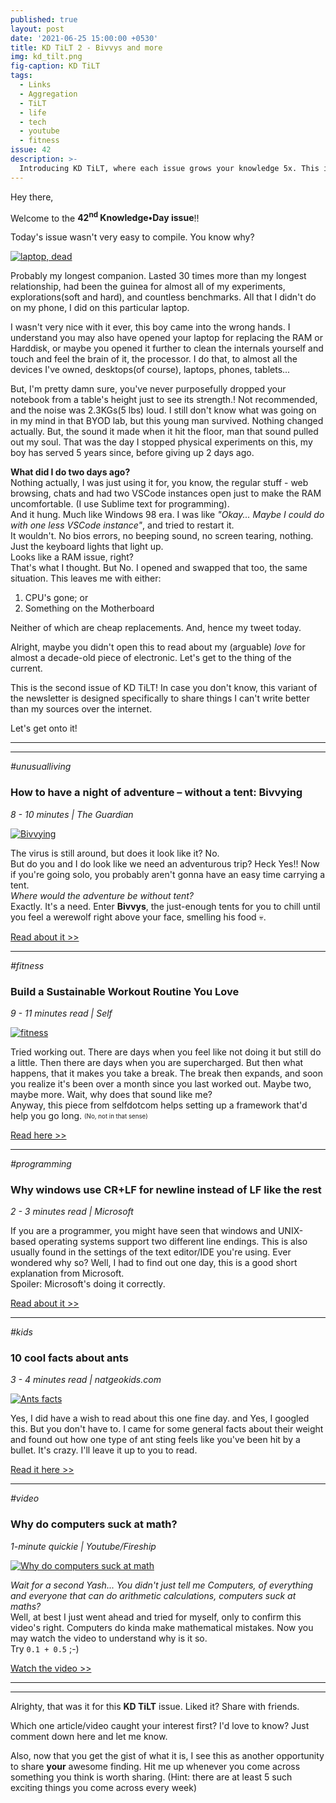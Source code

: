 ```yaml
---
published: true
layout: post
date: '2021-06-25 15:00:00 +0530'
title: KD TiLT 2 - Bivvys and more
img: kd_tilt.png
fig-caption: KD TiLT
tags:
  - Links
  - Aggregation
  - TiLT
  - life
  - tech
  - youtube
  - fitness
issue: 42
description: >-
  Introducing KD TiLT, where each issue grows your knowledge 5x. This is the second episode.
---
```

Hey there,

Welcome to the **42<sup>nd</sup> Knowledge•Day issue**!!  

Today's issue wasn't very easy to compile. You know why?  

[![laptop, dead]({{site.baseurl}}/assets/img/my_pavilion_g6.png)](https://twitter.com/OhY4sh/status/1408463702639005698)

Probably my longest companion. Lasted 30 times more than my longest relationship, had been the guinea for almost all of my experiments, explorations(soft and hard), and countless benchmarks. All that I didn't do on my phone, I did on this particular laptop.  

I wasn't very nice with it ever, this boy came into the wrong hands. I understand you may also have opened your laptop for replacing the RAM or Harddisk, or maybe you opened it further to clean the internals yourself and touch and feel the brain of it, the processor. I do that, to almost all the devices I've owned, desktops(of course), laptops, phones, tablets...  

But, I'm pretty damn sure, you've never purposefully dropped your notebook from a table's height just to see its strength.! Not recommended, and the noise was 2.3KGs(5 lbs) loud. I still don't know what was going on in my mind in that BYOD lab, but this young man survived. Nothing changed actually. But, the sound it made when it hit the floor, man that sound pulled out my soul.  That was the day I stopped physical experiments on this, my boy has served 5 years since, before giving up 2 days ago.  

**What did I do two days ago?**  
Nothing actually, I was just using it for, you know, the regular stuff - web browsing, chats and had two VSCode instances open just to make the RAM uncomfortable. (I use Sublime text for programming).  
And it hung. Much like Windows 98 era. I was like _"Okay... Maybe I could do with one less VSCode instance"_, and tried to restart it.  
It wouldn't. No bios errors, no beeping sound, no screen tearing, nothing. Just the keyboard lights that light up.    
Looks like a RAM issue, right?    
That's what I thought. But No. I opened and swapped that too, the same situation. This leaves me with either:  
1. CPU's gone; or
2. Something on the Motherboard   

Neither of which are cheap replacements. And, hence my tweet today.   

Alright, maybe you didn't open this to read about my (arguable) _love_ for almost a decade-old piece of electronic. Let's get to the thing of the current.   

This is the second issue of KD TiLT! In case you don't know, this variant of the newsletter is designed specifically to share things I can't write better than my sources over the internet.   

Let's get onto it!

--------
--------

_#unusualliving_
### How to have a night of adventure – without a tent: Bivvying
_8 - 10 minutes | The Guardian_

[![Bivvying](https://i.guim.co.uk/img/media/6065ff93427a34838da321a8e3b6c783fd4ba8bf/0_497_7360_4415/master/7360.jpg?width=1020&quality=45&auto=format&fit=max&dpr=2&s=df405b46f6a27c96b4a4248cbe4c7eb4)](https://www.theguardian.com/travel/2021/jun/16/bivvying-night-adventure-close-to-home-camping-without-tent)

The virus is still around, but does it look like it? No.  
But do you and I do look like we need an adventurous trip? Heck Yes!! Now if you're going solo, you probably aren't gonna have an easy time carrying a tent.  
_Where would the adventure be without tent?_  
Exactly. It's a need. Enter **Bivvys**, the just-enough tents for you to chill until you feel a werewolf right above your face, smelling his food 💀.  

[Read about it >>](https://www.theguardian.com/travel/2021/jun/16/bivvying-night-adventure-close-to-home-camping-without-tent)

--------

_#fitness_
### Build a Sustainable Workout Routine You Love
_9 - 11 minutes read | Self_

[![fitness](https://media.self.com/photos/6092c6f54eb017b40e89d517/4:3/w_2560%2Cc_limit/fitness_workouts_movement.jpeg)](https://www.self.com/story/fitness-resistance-building-sustainable-workout-program)

Tried working out. There are days when you feel like not doing it but still do a little. Then there are days when you are supercharged. But then what happens, that it makes you take a break. The break then expands, and soon you realize it's been over a month since you last worked out. 
Maybe two, maybe more. Wait, why does that sound like me?  
Anyway, this piece from selfdotcom helps setting up a framework that'd help you go long. <sub><sup>(No, not in that sense)</sup></sub>  

[Read here >>](https://www.self.com/story/fitness-resistance-building-sustainable-workout-program)

--------

_#programming_
### Why windows use CR+LF for newline instead of LF like the rest
_2 - 3 minutes read | Microsoft_

If you are a programmer, you might have seen that windows and UNIX-based operating systems support two different line endings. This is also usually found in the settings of the text editor/IDE you're using. Ever wondered why so? Well, I had to find out one day, this is a good short explanation from Microsoft.  
Spoiler: Microsoft's doing it correctly.  

[Read about it >>](https://devblogs.microsoft.com/oldnewthing/20040318-00/?p=40193)

--------

_#kids_
### 10 cool facts about ants
_3 - 4 minutes read | natgeokids.com_

[![Ants facts](https://www.natgeokids.com/wp-content/uploads/2016/11/ant-facts-secondary.jpg)](https://www.natgeokids.com/uk/discover/animals/insects/ant-facts/)

Yes, I did have a wish to read about this one fine day. and Yes, I googled this. But you don't have to. I came for some general facts about their weight and found out how one type of ant sting feels like you've been hit by a bullet. It's crazy. I'll leave it up to you to read.  

[Read it here >>](https://www.natgeokids.com/uk/discover/animals/insects/ant-facts/)

--------

_#video_
### Why do computers suck at math?
_1-minute quickie | Youtube/Fireship_

[![Why do computers suck at math](https://i3.ytimg.com/vi/s9F8pu5KfyM/maxresdefault.jpg)](https://www.youtube.com/watch?v=s9F8pu5KfyM)

_Wait for a second Yash... You didn't just tell me Computers, of everything and everyone that can do arithmetic calculations, computers suck at maths?_   
Well, at best I just went ahead and tried for myself, only to confirm this video's right.  Computers do kinda make mathematical mistakes. Now you may watch the video to understand why is it so.   
Try `0.1 + 0.5` ;-)  

[Watch the video >>](https://www.youtube.com/watch?v=s9F8pu5KfyM)

------
------

Alrighty, that was it for this **KD TiLT** issue. Liked it? Share with friends.  

Which one article/video caught your interest first? I'd love to know? Just comment down here and let me know.  

Also, now that you get the gist of what it is, I see this as another opportunity to share **your** awesome finding. Hit me up whenever you come across something you think is worth sharing. (Hint: there are at least 5 such exciting things you come across every week)  
